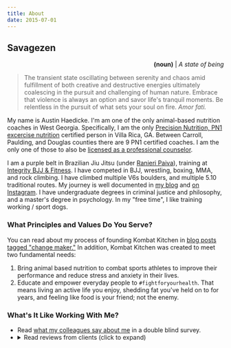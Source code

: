 ```yaml
---
title: About
date: 2015-07-01
---
```


## Savagezen

<p style="text-align: right">
  <strong>(noun)</strong> | <i>A state of being</i>
</p>

> The transient state oscillating between serenity and chaos amid fulfillment of both creative and destructive energies ultimately coalescing in the pursuit and challenging of human nature.  Embrace that violence is always an option and savor life's tranquil moments.  Be relentless in the pursuit of what sets your soul on fire.  <i>Amor fati.</i>

My name is Austin Haedicke.  I'm am one of the only animal-based nutrition coaches in West Georgia.  Specifically, I am the only <a href="{{ site.baseurl }}/images/pn_cert.jpg">Precision Nutrition, PN1 excercise nutrition</a> certified person in Villa Rica, GA.  Between Carroll, Paulding, and Douglas counties there are 9 PN1 certified coaches.  I am the only one of those to also be <a href="{{ site.baseurl }}/images/lpc.pdf">licensed as a professional counselor</a>. 

I am a purple belt in Brazilian Jiu Jitsu (under <a href="https://www.atlbjj.com/">Ranieri Paiva</a>), training at <a href="https://integritybjj.com/">Integrity BJJ & Fitness</a>.  I have competed in BJJ, wrestling, boxing, MMA, and rock climbing.  I have climbed multiple V6s boulders, and multiple 5.10 traditional routes.  My journey is well documented in <a href="{{ site.baseurl }}/#blog">my blog</a> and <a href="https://instagram.com/savagezen">on Instagram</a>.  I have undergraduate degrees in criminal justice and philosophy, and a master's degree in psychology.  In my "free time", I like training working / sport dogs.

### What Principles and Values Do You Serve?

You can read about my process of founding Kombat Kitchen in <a href="{{ site.baseurl }}/tags/#change%20maker">blog posts tagged "change maker."</a>  In addition, Kombat Kitchen was created to meet two fundamental needs:

<ol>
    <li>Bring animal based nutrition to combat sports athletes to improve their performance and reduce stress and anxiety in their lives.</li>
    <li>Educate and empower everyday people to <code>#fightforyourhealth</code>.  That means living an active life you enjoy, shedding fat you've held on to for years, and feeling like food is your friend; not the enemy.</li>
</ol>

### What's It Like Working With Me?

<ul>
    <li>Read <a href="{{ site.baseurl }}/2020/change-maker-abilities">what my colleagues say about me</a> in a double blind survey.</li>
    <li>
        <details>
            <summary>Read reviews from clients (click to expand)</summary>
            <ul style="list-style-type: none">
              {% for review in site.reviews %}
              <li>
              <code>{{ review.content }}</code>
              {{ review.name }}
              <hr>
              </li>
              {% endfor %}
            </ul>
        </details>
    </li>
</ul>
